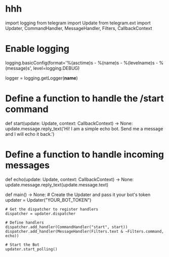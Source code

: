 # hhh
import logging
from telegram import Update
from telegram.ext import Updater, CommandHandler, MessageHandler, Filters, CallbackContext

# Enable logging
logging.basicConfig(format='%(asctime)s - %(name)s - %(levelname)s - %(message)s', level=logging.DEBUG)

logger = logging.getLogger(__name__)

# Define a function to handle the /start command
def start(update: Update, context: CallbackContext) -> None:
    update.message.reply_text('Hi! I am a simple echo bot. Send me a message and I will echo it back.')

# Define a function to handle incoming messages
def echo(update: Update, context: CallbackContext) -> None:
    update.message.reply_text(update.message.text)

def main() -> None:
    # Create the Updater and pass it your bot's token
    updater = Updater("YOUR_BOT_TOKEN")

    # Get the dispatcher to register handlers
    dispatcher = updater.dispatcher

    # Define handlers
    dispatcher.add_handler(CommandHandler("start", start))
    dispatcher.add_handler(MessageHandler(Filters.text & ~Filters.command, echo))

    # Start the Bot
    updater.start_polling()
